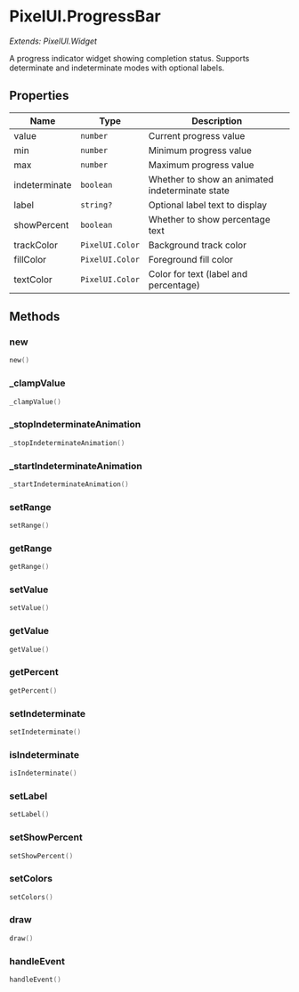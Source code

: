 # PixelUI.ProgressBar

*Extends: PixelUI.Widget*

A progress indicator widget showing completion status. Supports determinate and indeterminate modes with optional labels.

## Properties

| Name | Type | Description |
|------|------|-------------|
| value | `number` | Current progress value |
| min | `number` | Minimum progress value |
| max | `number` | Maximum progress value |
| indeterminate | `boolean` | Whether to show an animated indeterminate state |
| label | `string?` | Optional label text to display |
| showPercent | `boolean` | Whether to show percentage text |
| trackColor | `PixelUI.Color` | Background track color |
| fillColor | `PixelUI.Color` | Foreground fill color |
| textColor | `PixelUI.Color` | Color for text (label and percentage) |

## Methods

### new

```lua
new()
```

### _clampValue

```lua
_clampValue()
```

### _stopIndeterminateAnimation

```lua
_stopIndeterminateAnimation()
```

### _startIndeterminateAnimation

```lua
_startIndeterminateAnimation()
```

### setRange

```lua
setRange()
```

### getRange

```lua
getRange()
```

### setValue

```lua
setValue()
```

### getValue

```lua
getValue()
```

### getPercent

```lua
getPercent()
```

### setIndeterminate

```lua
setIndeterminate()
```

### isIndeterminate

```lua
isIndeterminate()
```

### setLabel

```lua
setLabel()
```

### setShowPercent

```lua
setShowPercent()
```

### setColors

```lua
setColors()
```

### draw

```lua
draw()
```

### handleEvent

```lua
handleEvent()
```

